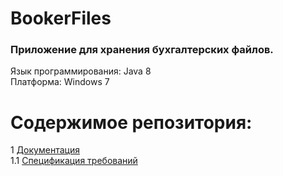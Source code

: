 # BookerFiles

### Приложение для хранения бухгалтерских файлов.

Язык программирования: Java 8  
Платформа: Windows 7 

# Содержимое репозитория:

1 [Документация](https://github.com/catherine-yarosh-650501/BookerFiles/tree/master/Docs)  
1.1 [Спецификация требований](https://github.com/catherine-yarosh-650501/BookerFiles/blob/master/Docs/Requirements.md)  
